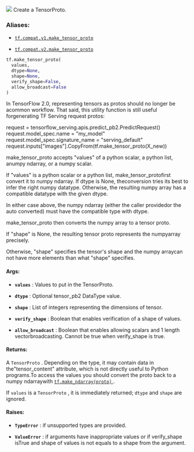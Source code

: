 ![](https://tensorflow.google.cn/images/tf_logo_32px.png)
Create a TensorProto.

### Aliases:

- [ `tf.compat.v1.make_tensor_proto` ](/api_docs/python/tf/make_tensor_proto)

- [ `tf.compat.v2.make_tensor_proto` ](/api_docs/python/tf/make_tensor_proto)


```python
tf.make_tensor_proto(
  values,
  dtype=None,
  shape=None,
  verify_shape=False,
  allow_broadcast=False
)

```


In TensorFlow 2.0, representing tensors as protos should no longer be acommon workflow. That said, this utility function is still useful forgenerating TF Serving request protos:

request = tensorflow_serving.apis.predict_pb2.PredictRequest()  request.model_spec.name = "my_model"  request.model_spec.signature_name = "serving_default"  request.inputs["images"].CopyFrom(tf.make_tensor_proto(X_new))

make_tensor_proto accepts "values" of a python scalar, a python list, anumpy ndarray, or a numpy scalar.

If "values" is a python scalar or a python list, make_tensor_protofirst convert it to numpy ndarray. If dtype is None, theconversion tries its best to infer the right numpy datatype. Otherwise, the resulting numpy array has a compatible datatype with the given dtype.

In either case above, the numpy ndarray (either the caller providedor the auto converted) must have the compatible type with dtype.

make_tensor_proto then converts the numpy array to a tensor proto.

If "shape" is None, the resulting tensor proto represents the numpyarray precisely.

Otherwise, "shape" specifies the tensor's shape and the numpy arraycan not have more elements than what "shape" specifies.

#### Args:

- **`values`** :         Values to put in the TensorProto.

- **`dtype`** :          Optional tensor_pb2 DataType value.

- **`shape`** :          List of integers representing the dimensions of tensor.

- **`verify_shape`** :   Boolean that enables verification of a shape of values.

- **`allow_broadcast`** :  Boolean that enables allowing scalars and 1 length vectorbroadcasting. Cannot be true when verify_shape is true.

#### Returns:

A  `TensorProto` . Depending on the type, it may contain data in the"tensor_content" attribute, which is not directly useful to Python programs.To access the values you should convert the proto back to a numpy ndarraywith [ `tf.make_ndarray(proto)` ](https://tensorflow.google.cn/api_docs/python/tf/make_ndarray).

If  `values`  is a  `TensorProto` , it is immediately returned;  `dtype`  and `shape`  are ignored.

#### Raises:

- **`TypeError`** :  if unsupported types are provided.

- **`ValueError`** : if arguments have inappropriate values or if verify_shape isTrue and shape of values is not equals to a shape from the argument.
